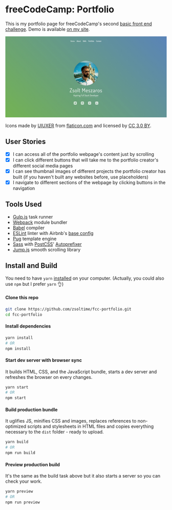 # freeCodeCamp: Portfolio

This is my portfolio page for freeCodeCamp's second [basic front end challenge](https://www.freecodecamp.org/challenges/build-a-personal-portfolio-webpage). Demo is available [on my site](https://zsolti.co/fcc/portfolio/).

[![Portfolio Page](/src/images/screenshot.jpg?raw=true&sanitize=true)](https://zsolti.co/fcc/portfolio/)

Icons made by [UIUXER](https://www.flaticon.com/authors/uiuxer) from [flaticon.com](https://www.flaticon.com/) and licensed by [CC 3.0 BY](http://creativecommons.org/licenses/by/3.0/).

## User Stories

- [x] I can access all of the portfolio webpage's content just by scrolling
- [x] I can click different buttons that will take me to the portfolio creator's different social media pages
- [x] I can see thumbnail images of different projects the portfolio creator has built (if you haven't built any websites before, use placeholders)
- [x] I navigate to different sections of the webpage by clicking buttons in the navigation

## Tools Used

- [Gulp.js](https://github.com/gulpjs/gulp) task runner
- [Webpack](https://github.com/webpack/webpack) module bundler
- [Babel](https://github.com/babel/babel) compiler
- [ESLint](https://github.com/eslint/eslint) linter with Airbnb's [base config](https://www.npmjs.com/package/eslint-config-airbnb-base)
- [Pug](https://github.com/pugjs/pug) template engine
- [Sass](http://sass-lang.com) with [PostCSS](https://github.com/postcss/postcss)' [Autoprefixer](https://github.com/postcss/autoprefixer)
- [Jump.js](https://github.com/callmecavs/jump.js) smooth scrolling library

## Install and Build

You need to have `yarn` [installed](https://yarnpkg.com/lang/en/docs/install/) on your computer. (Actually, you could also use `npm` but I prefer `yarn` 👌)

#### Clone this repo

``` bash
git clone https://github.com/zsoltime/fcc-portfolio.git
cd fcc-portfolio
```

#### Install dependencies

``` bash
yarn install
# OR
npm install
```

#### Start dev server with browser sync

It builds HTML, CSS, and the JavaScript bundle, starts a dev server and refreshes the browser on every changes.

``` bash
yarn start
# OR
npm start
```

#### Build production bundle

It uglifies JS, minifies CSS and images, replaces references to non-optimized scripts and stylesheets in HTML files and copies everything necessary to the `dist` folder - ready to upload.

``` bash
yarn build
# OR
npm run build
```

#### Preview production build

It's the same as the build task above but it also starts a server so you can check your work.

``` bash
yarn preview
# OR
npm run preview
```
